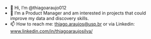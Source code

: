 - 👋 Hi, I’m @thiagoaraujo012
- 👀 I’m a Product Manager and am interested in projects that could improve my data and discovery skills.
- 📫 How to reach me: thiago.araujos@usp.br or via Linkedin: www.linkedin.com/in/thiagoaraujosilva/

<!---
thiagoaraujo012/thiagoaraujo012 is a ✨ special ✨ repository because its `README.md` (this file) appears on your GitHub profile.
You can click the Preview link to take a look at your changes.
--->
